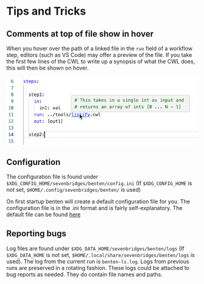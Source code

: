 # Tips and Tricks


## Comments at top of file show in hover
When you hover over the path of a linked file in the `run` field of a
workflow step, editors (such as VS Code) may offer a preview of the
file. If you take the first few lines of the CWL to write up a synopsis
of what the CWL does, this will then be shown on hover.

![](../media/hover-preview.png)


## Configuration
The configuration file is found under
`$XDG_CONFIG_HOME/sevenbridges/benten/config.ini` (If `$XDG_CONFIG_HOME`
is not set, `$HOME/.config/sevenbridges/benten/` is used)

On first startup benten will create a default configuration file for
you. The configuration file is in the .ini format and is fairly
self-explanatory. The default file can be found
[here](../benten/000.package.data/config.ini)


## Reporting bugs
Log files are found under `$XDG_DATA_HOME/sevenbridges/benten/logs` (If
`$XDG_DATA_HOME` is not set,
`$HOME/.local/share/sevenbridges/benten/logs` is used). The log from the
current run is `benten-ls.log`. Logs from previous runs are preserved in
a rotating fashion. These logs could be attached to bug reports as
needed. They do contain file names and paths.

